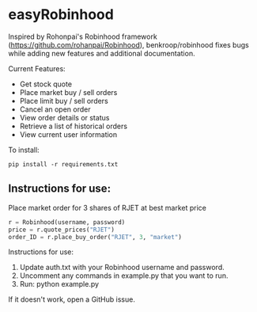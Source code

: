 # easyRobinhood

Inspired by Rohonpai's Robinhood framework (https://github.com/rohanpai/Robinhood), benkroop/robinhood fixes bugs while adding new features and additional documentation. 

Current Features:
* Get stock quote
* Place market buy / sell orders
* Place limit buy / sell orders
* Cancel an open order
* View order details or status
* Retrieve a list of historical orders
* View current user information

To install:

    pip install -r requirements.txt

Instructions for use:
---------------------

Place market order for 3 shares of RJET at best market price

```python
r = Robinhood(username, password)
price = r.quote_prices("RJET") 
order_ID = r.place_buy_order("RJET", 3, "market")
```

Instructions for use:

1.  Update auth.txt with your Robinhood username and password.
2.  Uncomment any commands in example.py that you want to run.
3.  Run: python example.py

If it doesn't work, open a GitHub issue.